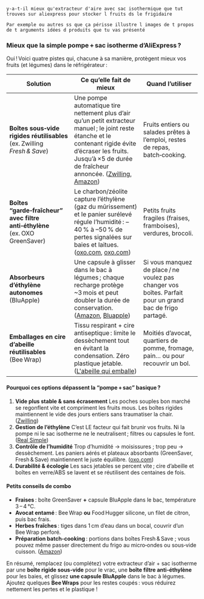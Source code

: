 ```
y-a-t-il mieux qu'extracteur d'aire avec sac isothermique que tut trouves sur aliexpress pour stocker l fruits ds le frigidaire 

Par exemple ou autres ss que ça périsse illustre l images de t propos de t arguments idées d produits que tu vas présenté 
```

### Mieux que la simple pompe + sac isotherme d’AliExpress ?

Oui ! Voici quatre pistes qui, chacune à sa manière, protègent mieux vos fruits (et légumes) dans le réfrigérateur :

| Solution                                                     | Ce qu’elle fait de mieux                                     | Quand l’utiliser                                             |
| ------------------------------------------------------------ | ------------------------------------------------------------ | ------------------------------------------------------------ |
| **Boîtes sous‑vide rigides réutilisables** (ex. Zwilling *Fresh & Save*) | Une pompe automatique tire nettement plus d’air qu’un petit extracteur manuel ; le joint reste étanche et le contenant rigide évite d’écraser les fruits. Jusqu’à ×5 de durée de fraîcheur annoncée. ([Zwilling](https://www.zwilling.com/us/kitchen-organization/vacuum-food-storage/?srsltid=AfmBOorfwTf_b6-Xw75WjX7rGtXwMxcJk5jqvt7gt6eocmOFkJeR6k1O&utm_source=chatgpt.com), [Amazon](https://www.amazon.com/ZWILLING-Vacuum-Machine-Starter-Plastic/dp/B08DGB3NMD?utm_source=chatgpt.com)) | Fruits entiers ou salades prêtes à l’emploi, restes de repas, batch‑cooking. |
| **Boîtes “garde‑fraîcheur” avec filtre anti‑éthylène** (ex. OXO GreenSaver) | Le charbon/zéolite capture l’éthylène (gaz du mûrissement) et le panier surélevé régule l’humidité : –40 % à –50 % de pertes signalées sur baies et laitues. ([oxo.com](https://www.oxo.com/greensaver-produce-keeper-1-6-qt.html?srsltid=AfmBOopBqm6zHuBwM7aOthxF4AkaC4wbkLCPE272IKXOt-NhVQCWMFIP&utm_source=chatgpt.com), [oxo.com](https://www.oxo.com/greensaver-produce-keeper-4-3-qt.html?srsltid=AfmBOorWUytIHitxBOCXAE1gFxHnH5IUZ2Oc5E9Hd8un6gD_ZLMh21F7&utm_source=chatgpt.com)) | Petits fruits fragiles (fraises, framboises), verdures, brocoli. |
| **Absorbeurs d’éthylène autonomes** (BluApple)               | Une capsule à glisser dans le bac à légumes ; chaque recharge protège ~3 mois et peut doubler la durée de conservation. ([Amazon](https://www.amazon.com/produce-saver-fruit-fresh-vegetables/dp/B00P87B16M?utm_source=chatgpt.com), [Bluapple](https://thebluapple.com/collections/produce-savers-1?srsltid=AfmBOopmbwV8fpMBAmgFhiNgzgiwokG5z-zCvwPzG7Al9dnK-11y_KbY&utm_source=chatgpt.com)) | Si vous manquez de place / ne voulez pas changer vos boîtes. Parfait pour un grand bac de frigo partagé. |
| **Emballages en cire d’abeille réutilisables** (Bee Wrap)    | Tissu respirant + cire antiseptique : limite le dessèchement tout en évitant la condensation. Zéro plastique jetable. ([L'abeille qui emballe](https://www.labeillequiemballe.fr/?utm_source=chatgpt.com)) | Moitiés d’avocat, quartiers de pomme, fromage, pain… ou pour recouvrir un bol. |

#### Pourquoi ces options dépassent la “pompe + sac” basique ?

1. **Vide plus stable & sans écrasement**
    Les poches souples bon marché se regonflent vite et compriment les fruits mous. Les boîtes rigides maintiennent le vide des jours entiers sans traumatiser la chair. ([Zwilling](https://www.zwilling.com/us/kitchen-organization/vacuum-food-storage/?srsltid=AfmBOorfwTf_b6-Xw75WjX7rGtXwMxcJk5jqvt7gt6eocmOFkJeR6k1O&utm_source=chatgpt.com))
2. **Gestion de l’éthylène**
    C’est LE facteur qui fait brunir vos fruits. Ni la pompe ni le sac isotherme ne le neutralisent ; filtres ou capsules le font. ([Real Simple](https://www.realsimple.com/bluapple-produce-saver-kitchen-gadget-amazon-8599258?utm_source=chatgpt.com))
3. **Contrôle de l’humidité**
    Trop d’humidité → moisissures ; trop peu → dessèchement. Les paniers aérés et plateaux absorbants (GreenSaver, Fresh & Save) maintiennent le juste équilibre. ([oxo.com](https://www.oxo.com/greensaver-produce-keeper-1-6-qt.html?srsltid=AfmBOopBqm6zHuBwM7aOthxF4AkaC4wbkLCPE272IKXOt-NhVQCWMFIP&utm_source=chatgpt.com))
4. **Durabilité & écologie**
    Les sacs jetables se percent vite ; cire d’abeille et boîtes en verre/ABS se lavent et se réutilisent des centaines de fois.

#### Petits conseils de combo

- **Fraises** : boîte GreenSaver **+** capsule BluApple dans le bac, température 3 – 4 °C.
- **Avocat entamé** : Bee Wrap **ou** Food Hugger silicone, un filet de citron, puis bac frais.
- **Herbes fraîches** : tiges dans 1 cm d’eau dans un bocal, couvrir d’un Bee Wrap perforé.
- **Préparation batch‑cooking** : portions dans boîtes Fresh & Save ; vous pouvez même passer directement du frigo au micro‑ondes ou sous‑vide cuisson. ([Amazon](https://www.amazon.com/ZWILLING-Vacuum-Machine-Starter-Plastic/dp/B08DGB3NMD?utm_source=chatgpt.com))

En résumé, remplacez (ou complétez) votre extracteur d’air + sac isotherme par une **boîte rigide sous‑vide** pour le vrac, une **boîte filtre anti‑éthylène** pour les baies, et glissez **une capsule BluApple** dans le bac à légumes. Ajoutez quelques **Bee Wraps** pour les restes coupés : vous réduirez nettement les pertes et le plastique !